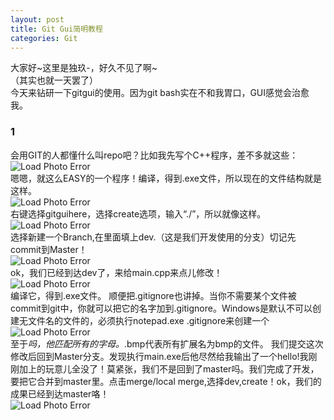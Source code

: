 ```yaml
---
layout: post
title: Git Gui简明教程
categories: Git
---
```

大家好~这里是独玖-，好久不见了啊~<br>
（其实也就一天罢了）<br>
今天来钻研一下gitgui的使用。因为git bash实在不和我胃口，GUI感觉会治愈我。<br>
### 1
会用GIT的人都懂什么叫repo吧？比如我先写个C++程序，差不多就这些：<br>
![Load Photo Error](https://gitee.com/momonorthy/github-blog-images-2/raw/master/img/git-gui-1.bmp)<br>
嗯嗯，就这么EASY的一个程序！编译，得到.exe文件，所以现在的文件结构就是这样。
<br>![Load Photo Error](https://gitee.com/momonorthy/github-blog-images-2/raw/master/img/ggui-2.bmp)<br>
右键选择gitguihere，选择create选项，输入“./”，所以就像这样。
<br>![Load Photo Error](https://gitee.com/momonorthy/github-blog-images-2/raw/master/img/ggui3.bmp)<br>
选择新建一个Branch,在里面填上dev.（这是我们开发使用的分支）切记先commit到Master！
<br>![Load Photo Error](https://gitee.com/momonorthy/github-blog-images-2/raw/master/img/ggui4.bmp)<br>
ok，我们已经到达dev了，来给main.cpp来点儿修改！
<br>![Load Photo Error](https://gitee.com/momonorthy/github-blog-images-2/raw/master/img/ggui5.bmp)<br>
编译它，得到.exe文件。
顺便把.gitignore也讲掉。当你不需要某个文件被commit到git中，你就可以把它的名字加到.gitignore。Windows是默认不可以创建无文件名的文件的，必须执行notepad.exe .gitignore来创建一个
<br>![Load Photo Error](https://gitee.com/momonorthy/github-blog-images-2/raw/master/img/ggui6.bmp)<br>
至于*吗，他匹配所有的字母。*.bmp代表所有扩展名为bmp的文件。
我们提交这次修改后回到Master分支。发现执行main.exe后他尽然给我输出了一个hello!我刚刚加上的玩意儿全没了！莫紧张，我们不是回到了master吗。我们完成了开发，要把它合并到master里。点击merge/local merge,选择dev,create！ok，我们的成果已经到达master咯！
<br>![Load Photo Error](https://gitee.com/momonorthy/github-blog-images-2/raw/master/img/duj.jpg)<br>
